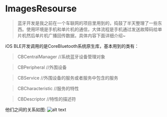 # ImagesResourse
>蓝牙开发是我之前在一个车联网的项目里用到的，捣鼓了半天整理了一些东西。使用环境是手机和单片机的通信，大体流程是手机通过发送故障码给单片机然后单片机广播回传数据，具体内容下面详细介绍~

iOS BLE开发调用的是CoreBluetooth系统原生库，基本用到的类有：
>CBCentralManager //系统蓝牙设备管理对象

>CBPeripheral //外围设备

>CBService //外围设备的服务或者服务中包含的服务

>CBCharacteristic //服务的特性

>CBDescriptor //特性的描述符

他们之间的关系如图:
![alt text](放这个位置 "Title")

